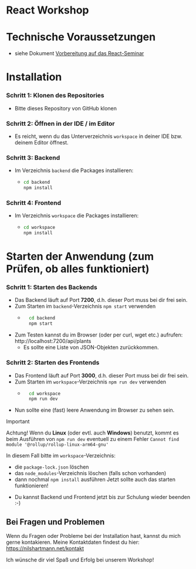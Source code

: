 # React Workshop

# Technische Voraussetzungen

- siehe Dokument [Vorbereitung auf das React-Seminar](https://gist.github.com/nilshartmann/6a581328d48540f2663541df9b3eca94)

# Installation

### Schritt 1: Klonen des Repositories

- Bitte dieses Repository von GitHub klonen

### Schritt 2: Öffnen in der IDE / im Editor

- Es reicht, wenn du das Unterverzeichnis `workspace` in deiner IDE bzw. deinem Editor öffnest.

### Schritt 3: Backend

- Im Verzeichnis `backend` die Packages installieren:
  - ```bash
    cd backend
    npm install
    ```

### Schritt 4: Frontend

- Im Verzeichnis `workspace` die Packages installieren:
  - ```bash
    cd workspace
    npm install
    ```

# Starten der Anwendung (zum Prüfen, ob alles funktioniert)

### Schritt 1: Starten des Backends

- Das Backend läuft auf Port **7200**, d.h. dieser Port muss bei dir frei sein.
- Zum Starten im `backend`-Verzeichnis `npm start` verwenden
  - ```bash
      cd backend
      npm start
    ```
- Zum Testen kannst du im Browser (oder per curl, wget etc.) aufrufen: http://localhost:7200/api/plants
  - Es sollte eine Liste von JSON-Objekten zurückkommen.

### Schritt 2: Starten des Frontends

- Das Frontend läuft auf Port **3000**, d.h. dieser Port muss bei dir frei sein.
- Zum Starten im `workspace`-Verzeichnis `npm run dev` verwenden
  - ```bash
      cd workspace
      npm run dev
    ```
- Nun sollte eine (fast) leere Anwendung im Browser zu sehen sein.

> [!IMPORTANT]
> Achtung! Wenn du **Linux** (oder evtl. auch **Windows**) benutzt, kommt es beim Ausführen von `npm run dev` eventuell zu einem Fehler `Cannot find module '@rollup/rollup-linux-arm64-gnu'`
>
> In diesem Fall bitte im `workspace`-Verzeichnis:
>  - die `package-lock.json` löschen
>  - das `node_modules`-Verzeichnis löschen (falls schon vorhanden)
>  - dann nochmal `npm install` ausführen
>  Jetzt sollte auch das starten funktionieren!


- Du kannst Backend und Frontend jetzt bis zur Schulung wieder beenden :-)

## Bei Fragen und Problemen

Wenn du Fragen oder Probleme bei der Installation hast, kannst du mich gerne kontakieren. Meine Kontaktdaten findest du hier: https://nilshartmann.net/kontakt

Ich wünsche dir viel Spaß und Erfolg bei unserem Workshop!

